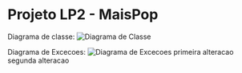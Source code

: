 # Projeto LP2 - MaisPop
Diagrama de classe:
![Diagrama de Classe](https://raw.githubusercontent.com/GersonSales/ProjetoLp2/master/.DiagramaDeClasse.png)

Diagrama de Excecoes:
![Diagrama de Excecoes](https://raw.githubusercontent.com/GersonSales/ProjetoLp2/master/.DiagramaDeExcecoes.png) 
primeira alteracao
segunda alteracao

